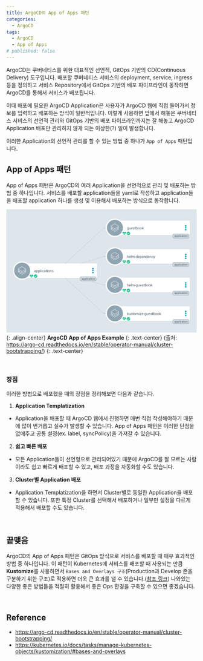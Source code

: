 ```yaml
---
title: ArgoCD의 App of Apps 패턴
categories:
  - ArgoCD
tags:
  - ArgoCD
  - App of Apps
# published: false
---
```


ArgoCD는 쿠버네티스를 위한 대표적인 선언적, GitOps 기반의 CD(Continuous Delivery) 도구입니다. 배포할 쿠버네티스 서비스의 deployment, service, ingress 등을 정의하고 서비스 Repository에서 GitOps 기반의 배포 파이프라인이 동작하면 ArgoCD를 통해서 서비스가 배포됩니다.

이때 배포에 필요한 ArgoCD Application은 사용자가 ArgoCD 웹에 직접 들어가서 정보를 입력하고 배포하는 방식이 일반적입니다. 이렇게 사용하면 앞에서 해놓은 쿠버네티스 서비스의 선언적 관리와 GitOps 기반의 배포 파이프라인까지는 잘 해놓고 ArgoCD Application 배포만 관리하지 않게 되는 이상한(?) 일이 발생합니다.

이러한 Application의 선언적 관리를 할 수 있는 방법 중 하나가 `App of Apps` 패턴입니다.


## App of Apps 패턴
App of Apps 패턴은 ArgoCD의 여러 Application을 선언적으로 관리 및 배포하는 방법 중 하나입니다. 서비스를 배포할 application들을 yaml로 작성하고 application들을 배포할 application 하나를 생성 및 이용해서 배포하는 방식으로 동작합니다.

![ArgoCD Application Delivery Example](/assets/images/posts/2024-03-03-argocd-app-of-apps/argocd_app_of_apps_example1.png){: .align-center}
**ArgoCD App of Apps Example** 
{: .text-center}
(출처: https://argo-cd.readthedocs.io/en/stable/operator-manual/cluster-bootstrapping/)
{: .text-center}

<br>

### 장점

이러한 방법으로 배포했을 때의 장점을 정리해보면 다음과 같습니다.

1. **Application Templatization**
  - Application을 배포할 때 ArgoCD 웹에서 진행하면 매번 직접 작성해야하기 때문에 많이 번거롭고 실수가 발생할 수 있습니다. App of Apps 패턴은 이러한 단점을 없애주고 공통 설정(ex. label, syncPolicy)을 가져갈 수 있습니다.
2. **쉽고 빠른 배포**
  - 모든 Application들이 선언형으로 관리되어있기 때문에 ArgoCD를 잘 모르는 사람이라도 쉽고 빠르게 배포할 수 있고, 배포 과정을 자동화할 수도 있습니다.
3. **Cluster별 Application 배포**
  - Application Templatization을 하면서 Cluster별로 동일한 Application을 배포할 수 있습니다. 또한 특정 Cluster를 선택해서 배포하거나 일부만 설정을 다르게 적용해서 배포할 수도 있습니다.

<br>

## 끝맺음
ArgoCD의 App of Apps 패턴은 GitOps 방식으로 서비스를 배포할 때 매우 효과적인 방법 중 하나입니다. 이 패턴이 Kubernetes에 서비스를 배포할 때 사용되는 만큼 **Kustomize**를 사용하면서 `Bases and Overlays 구조`(Production과 Develop 존을 구분하기 위한 구조)로 적용하면 더욱 큰 효과를 낼 수 있습니다.([참조 링크](https://kubernetes.io/docs/tasks/manage-kubernetes-objects/kustomization/#bases-and-overlays)) 나와있는 다양한 좋은 방법들을 적절히 활용해서 좋은 Ops 환경을 구축할 수 있으면 좋겠습니다.

<br>

## Reference
- <https://argo-cd.readthedocs.io/en/stable/operator-manual/cluster-bootstrapping/>
- <https://kubernetes.io/docs/tasks/manage-kubernetes-objects/kustomization/#bases-and-overlays>
